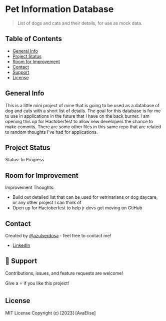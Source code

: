 # Pet Information Database

> List of dogs and cats and their details, for use as mock data.

## Table of Contents

- [General Info](#general-information)
- [Project Status](#project-status)
- [Room for Improvement](#room-for-improvement)
- [Contact](#contact)
- [Support](#🤝-support)
- [License](#license)

## General Info

This is a little mini project of mine that is going to be used as a database of dog and cats with a short list of details. The goal for this database is for me to use in applications in the future that I have on the back burner. I am opening this up for Hactoberfest to allow new developers the chance to make commits. There are some other files in this same repo that are related to random thoughts I've had for applications.

## Project Status

Status: In Progress

## Room for Improvement

Improvement Thoughts:

- Build out detailed list that can be used for vetrinarians or dog daycare, or any other project I can think of
- Open up for Hactoberfest to help jr devs get moving on GtiHub

## Contact

Created by [@azulverdosa](ellemocambo@gmail.com) - feel free to contact me!

- [LinkedIn](https://www.linkedin.com/in/avatorre/ 'linked')

## 🤝 Support

Contributions, issues, and feature requests are welcome!

Give a ⭐️ if you like this project!

## License

MIT License Copyright (c) [2023] [AvaElise]
